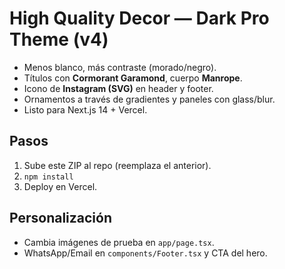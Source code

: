 # High Quality Decor — Dark Pro Theme (v4)

- Menos blanco, más contraste (morado/negro).
- Títulos con **Cormorant Garamond**, cuerpo **Manrope**.
- Icono de **Instagram (SVG)** en header y footer.
- Ornamentos a través de gradientes y paneles con glass/blur.
- Listo para Next.js 14 + Vercel.

## Pasos
1) Sube este ZIP al repo (reemplaza el anterior).
2) `npm install`
3) Deploy en Vercel.

## Personalización
- Cambia imágenes de prueba en `app/page.tsx`.
- WhatsApp/Email en `components/Footer.tsx` y CTA del hero.

